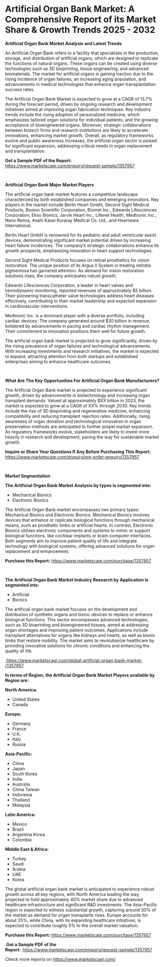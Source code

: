 <p><h1>Artificial Organ Bank Market: A Comprehensive Report of its Market Share & Growth Trends 2025 - 2032</h1></p><p><strong>Artificial Organ Bank Market Analysis and Latest Trends</strong></p>
<p><p>An Artificial Organ Bank refers to a facility that specializes in the production, storage, and distribution of artificial organs, which are designed to replicate the functions of natural organs. These organs can be created using diverse technologies such as 3D bioprinting, tissue engineering, and advanced biomaterials. The market for artificial organs is gaining traction due to the rising incidence of organ failures, an increasing aging population, and advancements in medical technologies that enhance organ transplantation success rates.</p><p>The Artificial Organ Bank Market is expected to grow at a CAGR of 13.7% during the forecast period, driven by ongoing research and development initiatives aimed at improving organ fabrication techniques. Key industry trends include the rising adoption of personalized medicine, which emphasizes tailored organ solutions for individual patients, and the growing acceptance of bioengineered organs. Moreover, strategic collaborations between biotech firms and research institutions are likely to accelerate innovations, enhancing market growth. Overall, as regulatory frameworks evolve and public awareness increases, the artificial organ sector is poised for significant expansion, addressing critical needs in organ replacement and transplantation.</p></p>
<p><strong>Get a Sample PDF of the Report:&nbsp;</strong> <a href="https://www.marketscagr.com/enquiry/request-sample/1357957?utm_campaign=2116&utm_medium=2&utm_source=Github&utm_content=ia&utm_term=09032025&utm_id=artificial-organ-bank">https://www.marketscagr.com/enquiry/request-sample/1357957</a></p>
<p>&nbsp;</p>
<p><strong>Artificial Organ Bank Major Market Players</strong></p>
<p><p>The artificial organ bank market features a competitive landscape characterized by both established companies and emerging innovators. Key players in the market include Berlin Heart GmbH, Second Sight Medical Products, Boston Scientific Corporation, Biomet Inc., Edwards Lifesciences Corporation, Ekso Bionics, Jarvik Heart Inc., Lifenet Health, Medtronic Inc., Nano Retina, Asahi Kasei Kuraray Medical Co. Ltd., and Heartware International.</p><p>Berlin Heart GmbH is renowned for its pediatric and adult ventricular assist devices, demonstrating significant market potential driven by increasing heart failure incidences. The company’s strategic collaborations enhance its growth prospects, emphasizing innovation in heart support technologies.</p><p>Second Sight Medical Products focuses on retinal prosthetics for vision restoration. The unique position of its Argus II System in treating retinitis pigmentosa has garnered attention. As demand for vision restoration solutions rises, the company anticipates robust growth.</p><p>Edwards Lifesciences Corporation, a leader in heart valves and hemodynamic monitoring, reported revenues of approximately $5 billion. Their pioneering transcatheter valve technologies address heart diseases effectively, contributing to their market leadership and expected expansion in cardiovascular interventions.</p><p>Medtronic Inc. is a dominant player with a diverse portfolio, including cardiac devices. The company generated around $30 billion in revenue, bolstered by advancements in pacing and cardiac rhythm management. Their commitment to innovation positions them well for future growth.</p><p>The artificial organ bank market is projected to grow significantly, driven by the rising prevalence of organ failures and technological advancements. With increasing investments and research initiatives, the market is expected to expand, attracting attention from both startups and established enterprises aiming to enhance healthcare outcomes.</p></p>
<p>&nbsp;</p>
<p><strong>What Are The Key Opportunities For Artificial Organ Bank Manufacturers?</strong></p>
<p><p>The Artificial Organ Bank market is projected to experience significant growth, driven by advancements in biotechnology and increasing organ transplant demands. Valued at approximately $XX billion in 2023, the market is expected to grow at a CAGR of XX% through 2030. Key trends include the rise of 3D bioprinting and regenerative medicine, enhancing compatibility and reducing transplant rejection rates. Additionally, rising awareness of organ donation and technological innovation in organ preservation methods are anticipated to further propel market expansion. As regulatory frameworks evolve, stakeholders are likely to invest more heavily in research and development, paving the way for sustainable market growth.</p></p>
<p><strong>Inquire or Share Your Questions If Any Before Purchasing This Report:</strong> <a href="https://www.marketscagr.com/enquiry/pre-order-enquiry/1357957?utm_campaign=2116&utm_medium=2&utm_source=Github&utm_content=ia&utm_term=09032025&utm_id=artificial-organ-bank">https://www.marketscagr.com/enquiry/pre-order-enquiry/1357957</a></p>
<p>&nbsp;</p>
<p><strong>Market Segmentation</strong></p>
<p><strong>The Artificial Organ Bank Market Analysis by types is segmented into:</strong></p>
<p><ul><li>Mechanical Bionics</li><li>Electronic Bionics</li></ul></p>
<p><p>The Artificial Organ Bank market encompasses two primary types: Mechanical Bionics and Electronic Bionics. Mechanical Bionics involves devices that enhance or replicate biological functions through mechanical means, such as prosthetic limbs or artificial hearts. In contrast, Electronic Bionics utilizes electronic components and systems to mimic or support biological functions, like cochlear implants or brain-computer interfaces. Both segments aim to improve patient quality of life and integrate technology with biological systems, offering advanced solutions for organ replacement and enhancement.</p></p>
<p><strong>Purchase this Report:&nbsp;</strong><a href="https://www.marketscagr.com/purchase/1357957?utm_campaign=2116&utm_medium=2&utm_source=Github&utm_content=ia&utm_term=09032025&utm_id=artificial-organ-bank">https://www.marketscagr.com/purchase/1357957</a></p>
<p>&nbsp;</p>
<p><strong>The Artificial Organ Bank Market Industry Research by Application is segmented into:</strong></p>
<p><ul><li>Artificial</li><li>Bionics</li></ul></p>
<p><p>The artificial organ bank market focuses on the development and distribution of synthetic organs and bionic devices to replace or enhance biological functions. This sector encompasses advanced technologies, such as 3D bioprinting and bioengineered tissues, aimed at addressing organ shortages and improving patient outcomes. Applications include transplant alternatives for organs like kidneys and hearts, as well as bionic limbs that restore mobility. The market aims to revolutionize healthcare by providing innovative solutions for chronic conditions and enhancing the quality of life.</p></p>
<p><a href="https://www.marketscagr.com/global-artificial-organ-bank-market-r1357957?utm_campaign=2116&utm_medium=2&utm_source=Github&utm_content=ia&utm_term=09032025&utm_id=artificial-organ-bank">&nbsp;https://www.marketscagr.com/global-artificial-organ-bank-market-r1357957</a></p>
<p><strong>In terms of Region, the Artificial Organ Bank Market Players available by Region are:</strong></p>
<p>
    <p> <strong> North America: </strong>
        <ul>
            <li>United States</li>
            <li>Canada</li>
        </ul>
        </p> 
    <p> <strong> Europe: </strong>
        <ul>
            <li>Germany</li>
            <li>France</li>
            <li>U.K.</li>
            <li>Italy</li>
            <li>Russia</li>
        </ul>
        </p> 
    <p> <strong> Asia-Pacific: </strong>
        <ul>
            <li>China</li>
            <li>Japan</li>
            <li>South Korea</li>
            <li>India</li>
            <li>Australia</li>
            <li>China Taiwan</li>
            <li>Indonesia</li>
            <li>Thailand</li>
            <li>Malaysia</li>
        </ul>
        </p> 
    <p> <strong> Latin America: </strong>
        <ul>
            <li>Mexico</li>
            <li>Brazil</li>
            <li>Argentina Korea</li>
            <li>Colombia</li>
        </ul>
        </p> 
    <p> <strong> Middle East & Africa: </strong>
        <ul>
            <li>Turkey</li>
            <li>Saudi</li>
            <li>Arabia</li>
            <li>UAE</li>
            <li>Korea</li>
        </ul>
    </p>
    </p>
<p><p>The global artificial organ bank market is anticipated to experience robust growth across all key regions, with North America leading the way, projected to hold approximately 40% market share due to advanced healthcare infrastructure and significant R&D investments. The Asia-Pacific region is expected to witness substantial growth, capturing around 30% of the market as demand for organ transplants rises. Europe accounts for about 25%, while China, with its expanding healthcare initiatives, is expected to contribute roughly 5% to the overall market valuation.</p></p>
<p><strong>Purchase this Report: </strong><a href="https://www.marketscagr.com/purchase/1357957?utm_campaign=2116&utm_medium=2&utm_source=Github&utm_content=ia&utm_term=09032025&utm_id=artificial-organ-bank">https://www.marketscagr.com/purchase/1357957</a></p>
<p>&nbsp;<strong>Get a Sample PDF of the Report:&nbsp;&nbsp;</strong><a href="https://www.marketscagr.com/enquiry/request-sample/1357957?utm_campaign=2116&utm_medium=2&utm_source=Github&utm_content=ia&utm_term=09032025&utm_id=artificial-organ-bank">https://www.marketscagr.com/enquiry/request-sample/1357957</a></p>
<p><strong></strong></p>
<p>Check more reports on <a href="https://www.marketscagr.com/?utm_campaign=2116&utm_medium=2&utm_source=Github&utm_content=ia&utm_term=09032025&utm_id=artificial-organ-bank">https://www.marketscagr.com/</a></p>